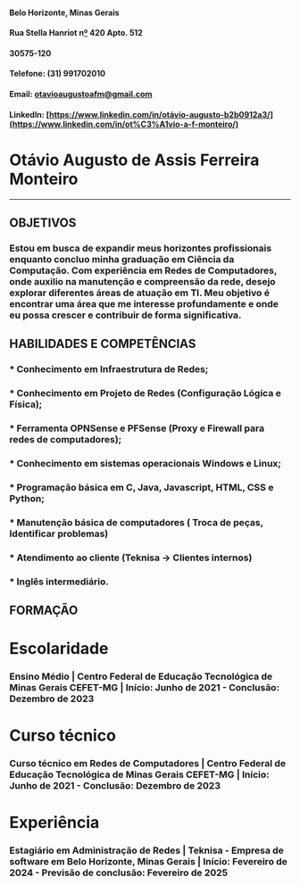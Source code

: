 #### Belo Horizonte, Minas Gerais

#### Rua Stella Hanriot n[º](https://brasilescola.uol.com.br/matematica/funcao-de-primeiro-grau.htm) 420 Apto. 512

#### 30575-120

#### Telefone: (31) 991702010

#### Email: [otavioaugustoafm@gmail.com](mailto:otavioaugustoafm@gmail.com)

#### LinkedIn: [https://www.linkedin.com/in/otávio-augusto-b2b0912a3/](https://www.linkedin.com/in/ot%C3%A1vio-a-f-monteiro/)

# Otávio Augusto de Assis Ferreira Monteiro

---

## OBJETIVOS

### Estou em busca de expandir meus horizontes profissionais enquanto concluo minha graduação em Ciência da Computação. Com experiência em Redes de Computadores, onde auxilio na manutenção e compreensão da rede, desejo explorar diferentes áreas de atuação em TI. Meu objetivo é encontrar uma área que me interesse profundamente e onde eu possa crescer e contribuir de forma significativa.

## HABILIDADES E COMPETÊNCIAS

### * Conhecimento em Infraestrutura de Redes;   
### * Conhecimento em Projeto de Redes (Configuração Lógica e Física);  
### * Ferramenta OPNSense e PFSense (Proxy e Firewall para redes de computadores);  
### * Conhecimento em sistemas operacionais Windows e Linux;  
### * Programação básica em C, Java, Javascript, HTML, CSS e Python; 
### * Manutenção básica de computadores ( Troca de peças, Identificar problemas)
### * Atendimento ao cliente (Teknisa -> Clientes internos)
### * Inglês intermediário.

## FORMAÇÃO

# Escolaridade

  ### Ensino Médio | Centro Federal de Educação Tecnológica de Minas Gerais CEFET-MG | Início: Junho de 2021 \- Conclusão: Dezembro de 2023 

# Curso técnico

  ### Curso técnico em Redes de Computadores | Centro Federal de Educação Tecnológica de Minas Gerais CEFET-MG | Início: Junho de 2021 \- Conclusão: Dezembro de 2023  

# Experiência

  ### Estagiário em Administração de Redes | Teknisa - Empresa de software em Belo Horizonte, Minas Gerais | Início: Fevereiro de 2024 \- Previsão de conclusão: Fevereiro de 2025

## 

## 

## 

  ### 

[image1]: <data:image/png;base64,iVBORw0KGgoAAAANSUhEUgAAAkAAAAAECAYAAABmzIBlAAAAL0lEQVR4Xu3WMQEAMAzDsGILf07dPwiNDj1G4EmyAABN5g8AANcZIACgjgECAOo81LTt4j5q1qcAAAAASUVORK5CYII=>
